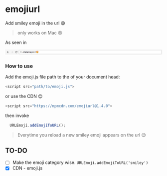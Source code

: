 # emojiurl

Add smiley emoji in the url 😄

> only works on Mac 😞

As seen in

![emoji in url screen](https://raw.githubusercontent.com/chetanraj/emojiurl/master/images/url.png)

### How to use

Add the emoji.js file path to the of your document head:

```js
<script src="path/to/emoji.js">
```

or use the CDN 😉
```js
<script src="https://npmcdn.com/emojiurl@1.4.0">
```

then invoke

```js
  URLEmoji.addEmojiToURL();
```
> Everytime you reload a new smiley emoji appears on the url 😉


## TO-DO

- [ ] Make the emoji category wise. ```URLEmoji.addEmojiToURL('smiley')```
- [x] CDN - emoji.js
